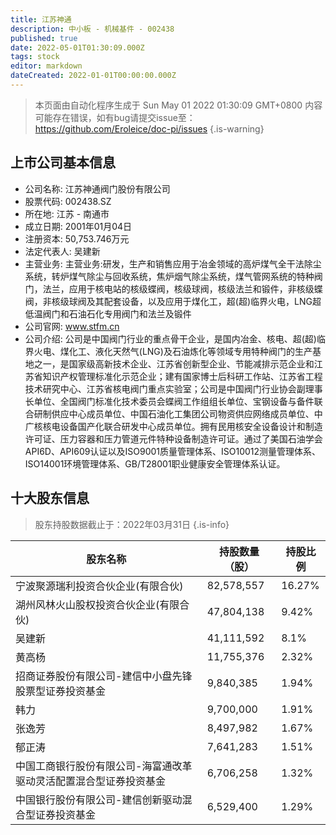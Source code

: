 ```yaml
---
title: 江苏神通
description: 中小板 - 机械基件 - 002438
published: true
date: 2022-05-01T01:30:09.000Z
tags: stock
editor: markdown
dateCreated: 2022-01-01T00:00:00.000Z
---
```


> 本页面由自动化程序生成于 Sun May 01 2022 01:30:09 GMT+0800
> 内容可能存在错误，如有bug请提交issue至：https://github.com/Eroleice/doc-pi/issues
{.is-warning}

## 上市公司基本信息
- 公司名称: 江苏神通阀门股份有限公司
- 股票代码: 002438.SZ
- 所在地: 江苏 - 南通市
- 成立日期: 2001年01月04日
- 注册资本: 50,753.746万元
- 法定代表人: 吴建新
- 主营业务: 主营业务:研发，生产和销售应用于冶金领域的高炉煤气全干法除尘系统，转炉煤气除尘与回收系统，焦炉烟气除尘系统，煤气管网系统的特种阀门，法兰，应用于核电站的核级蝶阀，核级球阀，核级法兰和锻件，非核级蝶阀，非核级球阀及其配套设备，以及应用于煤化工，超(超)临界火电，LNG超低温阀门和石油石化专用阀门和法兰及锻件
- 公司官网: www.stfm.cn
- 公司介绍: 公司是中国阀门行业的重点骨干企业，是国内冶金、核电、超(超)临界火电、煤化工、液化天然气(LNG)及石油炼化等领域专用特种阀门的生产基地之一，是国家级高新技术企业、江苏省创新型企业、节能减排示范企业和江苏省知识产权管理标准化示范企业；建有国家博士后科研工作站、江苏省工程技术研究中心、江苏省核电阀门重点实验室；公司是中国阀门行业协会副理事长单位、全国阀门标准化技术委员会蝶阀工作组组长单位、宝钢设备与备件联合研制供应中心成员单位、中国石油化工集团公司物资供应网络成员单位、中广核核电设备国产化联合研发中心成员单位。拥有民用核安全设备设计和制造许可证、压力容器和压力管道元件特种设备制造许可证。通过了美国石油学会API6D、API609认证以及ISO9001质量管理体系、ISO10012测量管理体系、ISO14001环境管理体系、GB/T28001职业健康安全管理体系认证。


## 十大股东信息
> 股东持股数据截止于：2022年03月31日
{.is-info}

| 股东名称 | 持股数量（股） | 持股比例 |
| --- | --- | --- |
| 宁波聚源瑞利投资合伙企业(有限合伙) | 82,578,557 | 16.27% |
| 湖州风林火山股权投资合伙企业(有限合伙) | 47,804,138 | 9.42% |
| 吴建新 | 41,111,592 | 8.1% |
| 黄高杨 | 11,755,376 | 2.32% |
| 招商证券股份有限公司-建信中小盘先锋股票型证券投资基金 | 9,840,385 | 1.94% |
| 韩力 | 9,700,000 | 1.91% |
| 张逸芳 | 8,497,982 | 1.67% |
| 郁正涛 | 7,641,283 | 1.51% |
| 中国工商银行股份有限公司-海富通改革驱动灵活配置混合型证券投资基金 | 6,706,258 | 1.32% |
| 中国银行股份有限公司-建信创新驱动混合型证券投资基金 | 6,529,400 | 1.29% |





